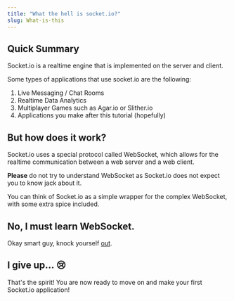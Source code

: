 ```yaml
---
title: "What the hell is socket.io?"
slug: What-is-this
---
```


## Quick Summary
Socket.io is a realtime engine that is implemented on the server and client.

Some types of applications that use socket.io are the following:

1. Live Messaging / Chat Rooms
2. Realtime Data Analytics
3. Multiplayer Games such as Agar.io or Slither.io
4. Applications you make after this tutorial (hopefully)

## But how does it work?
Socket.io uses a special protocol called WebSocket, which allows for the realtime communication between a web server and a web client.

**Please** do not try to understand WebSocket as Socket.io does not expect you to know jack about it.

You can think of Socket.io as a simple wrapper for the complex WebSocket, with some extra spice included.

## No, I must learn WebSocket.
Okay smart guy, knock yourself [out](https://hpbn.co/websocket/).

## I give up... 😢
That's the spirit! You are now ready to move on and make your first Socket.io application!
